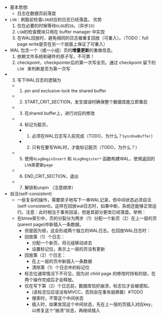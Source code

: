 - 基本思想:
  - 日志在数据页前落盘
- `LSN`：刷脏前检查`LSN`对应的日志已经落盘。
  优势
    1. 仅在必要的时候等待`XLOG`的`IO`。（异步`IO`）
    2. `LSN`的检查模块只用在 buffer manager 中实现
    3. 在WAL回放时，避免相同的日志被重复回放（可重入）。（TODO：full page write是否在另一个层面上保证了可重入）
- WAL 包含一个（或一小组）页的**增量更新**的重做信息。
    1. 依赖文件系统和硬件的原子写，不可靠！
    2. checkpoint，checkpointer后的第一次写全页。通过 checkpoint 留下的 `LSN ` 来判断是否为第一次写
- 3. 写下WAL日志的逻辑为
  - 1. pin and exclusive-lock the shared buffer
  - 2. START_CRIT_SECTION，发生错误时确保整个数据库能立即重启
  - 3. 在shared buffer上，进行对应的修改
  - 4. 标记为脏页，
    - 1. 必须在WAL日志写入前完成（TODO，为什么？`SyncOneBuffer`）
    - 2. 只有在要写WAL时，才能标记脏页（TODO，为什么？）
  - 5. 使用`XLogBeginInsert` 和 `XLogRegister*` 函数构建WAL，使用返回的`LSN`来更新`page`
  - 6. END_CRIT_SECTION，退出
  - 7. 解锁和unpin （注意顺序）
- 自洽(self-consistent)
  - 一些复杂的操作，需要原子地写下一串WAL记录，但中间状态必须自洽(self-consistent)。这样在回放wal日志时，如果中断，系统还能够正常运行。注意：此时相当于事务回滚，但是其部分更改已经落盘。举例：
  - 在btree索引中，页的分裂分为两步（1）分配一个新页（2）在上一层的页(parent page)中新插入一条数据。
    - 但是因为锁，这会形成两个独立的WAL日志。在回放WAL日志时：
    - 回放第（1）个日志：
      * 分配一个新页，将元组移动进去
      * 设置标记位，表示上一层的页没有更新
    - 回放第（2）个日志：
      * 在上一层的页中新插入一条数据
      * 清除第（1）个日志中的标记位
    - 标志位通常情况下不可见，因为对 child page 的修改时持有的锁，在两个操作完成后才会释放。
    - 仅在写下第（2）个日志前，数据库恰好崩溃，标志位才会被感知。
      * (该标志位应该没有MVCC，否则会在事务层屏蔽）#TODO
      * 搜索时，不管这个中间状态
      * 插入时，如果发现这个中间状态，先在上一层的页插入对应key，以修复这个“崩溃”状态，再继续插入